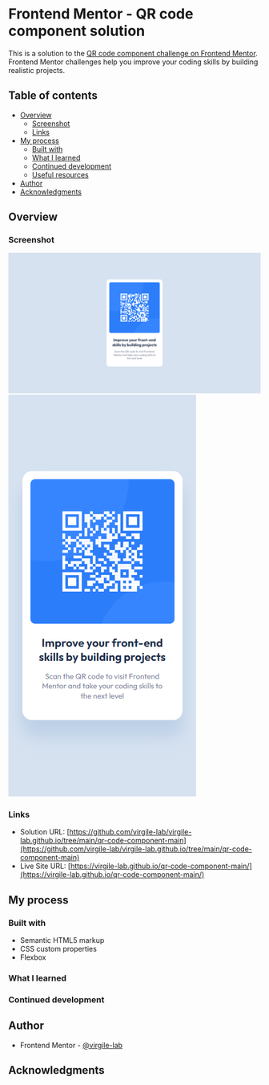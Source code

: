 # Frontend Mentor - QR code component solution

This is a solution to the [QR code component challenge on Frontend Mentor](https://www.frontendmentor.io/challenges/qr-code-component-iux_sIO_H). Frontend Mentor challenges help you improve your coding skills by building realistic projects. 

## Table of contents

- [Overview](#overview)
  - [Screenshot](#screenshot)
  - [Links](#links)
- [My process](#my-process)
  - [Built with](#built-with)
  - [What I learned](#what-i-learned)
  - [Continued development](#continued-development)
  - [Useful resources](#useful-resources)
- [Author](#author)
- [Acknowledgments](#acknowledgments)

## Overview

### Screenshot

![](./Screenshot_Desktop.png)
![](./Screenshot_2.png)

### Links

- Solution URL: [https://github.com/virgile-lab/virgile-lab.github.io/tree/main/qr-code-component-main](https://github.com/virgile-lab/virgile-lab.github.io/tree/main/qr-code-component-main)
- Live Site URL: [https://virgile-lab.github.io/qr-code-component-main/](https://virgile-lab.github.io/qr-code-component-main/)

## My process

### Built with

- Semantic HTML5 markup
- CSS custom properties
- Flexbox

### What I learned

### Continued development

## Author

- Frontend Mentor - [@virgile-lab](https://www.frontendmentor.io/profile/virgile-lab)

## Acknowledgments

